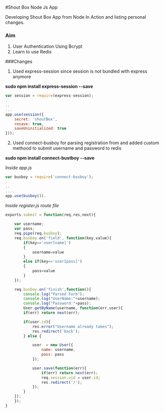 #Shout Box Node Js App

Developing Shout Box App from Node In Action and listing 
personal changes.


### Aim

1. User Authentication Using Bcrypt
2. Learn to use Redis

###Changes

1. Used express-session since session is not bundled with express anymore

**sudo npm install express-session --save**

```javascript
var session = require(express-session);
.
..
...
app.use(session({
	secret: 'shoutBox',
	resave: true,
	saveUninitialized: true
}));

```

2. Used connect-busboy for parsing registration from and added custom methood to submit username
and password to redis


**sudo npm install connect-bustboy --save**

*Inside app.js*

```javascript
var busboy = require('connect-busboy');
.
..
....
app.use(busboy()).

```

*Inside register.js route file*

```javascript
exports.submit = function(req,res,next){
	
	var username;
	var pass;
	req.pipe(req.busboy);
	req.busboy.on('field', function(key,value){
		if(key=='user[name]')
		{
			username=value
		}
		else if(key=='user[pass]')
		{
			pass=value
		}
	});

	req.busboy.on('finish',function(){
		console.log("Parsed Form");
		console.log("UserName:"+username);
		console.log("Password:"+pass);
		User.getByName(username, function(err,user){
		if(err) return next(err);

		if(user.id){
			res.error("Username already takes");
			res.redirect('back');
		} else {

			user  = new User({
				name: username,
				pass: pass
			});

			user.save(function(err){
				if(err) return next(err);
				req.session.uid = user.id;
				res.redirect('/');
			});
		}
	});
	});
}
```
